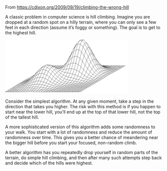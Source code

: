 ---
---

From <https://cdixon.org/2009/09/19/climbing-the-wrong-hill>

A classic problem in computer science is hill climbing. Imagine you are dropped at a random spot on a hilly terrain, where you can only see a few feet in each direction (assume it’s foggy or something). The goal is to get to the highest hill.

![](/static/img/local_maximum.png)

Consider the simplest algorithm. At any given moment, take a step in the direction that takes you higher. The risk with this method is if you happen to start near the lower hill, you’ll end up at the top of that lower hill, not the top of the tallest hill.

A more sophisticated version of this algorithm adds some randomness to your walk. You start with a lot of randomness and reduce the amount of randomness over time.  This gives you a better chance of meandering near the bigger hill before you start your focused, non-random climb.

A better algorithm has you repeatedly drop yourself in random parts of the terrain, do simple hill climbing, and then after many such attempts step back and decide which of the hills were highest.

